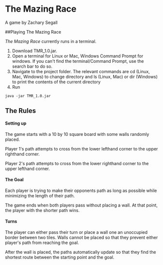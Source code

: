 # The Mazing Race
A game by Zachary Segall


##Playing The Mazing Race

*The Mazing Race* currently runs in a terminal.

1. Download TMR_1.0.jar.
2. Open a terminal for Linux or Mac, Windows Command Prompt for windows. If you can't
find the terminal/Command Prompt, use the search bar to do so.
3. Navigate to the project folder. The relevant commands are cd (Linux, Mac, Windows) to
change directory and ls (Linux, Mac) or dir (Windows) to print the contents of the current directory 
4. Run
```
java -jar TMR_1.0.jar
```


## The Rules

#### Setting up
The game starts with a 10 by 10 square board with some walls randomly placed.

Player 1's path attempts to cross from the lower lefthand corner to the upper
righthand corner.

Player 2's path attempts to cross from the lower righthand corner to the upper
lefthand corner.

#### The Goal
Each player is trying to make their opponents path as long as possible while
minimizing the length of their path. 

The game ends when both players pass without placing a wall. At that point, the player
with the shorter path wins.

#### Turns
The player can either pass their turn or place a wall one an unoccupied border 
between two tiles. Walls cannot be placed so that they prevent either player's path 
from reaching the goal.

After the wall is placed, the paths automatically update so that they find the 
shortest route between the starting point and the goal.
